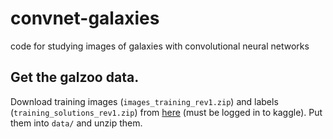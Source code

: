 # convnet-galaxies
code for studying images of galaxies with convolutional neural networks

## Get the galzoo data.

Download training images (``images_training_rev1.zip``) and labels (``training_solutions_rev1.zip``) from [here](https://www.kaggle.com/c/galaxy-zoo-the-galaxy-challenge/data) (must be logged in to kaggle).  Put them into ``data/`` and unzip them.

